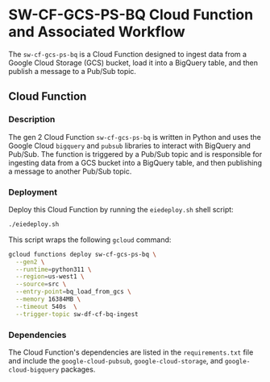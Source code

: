 # SW-CF-GCS-PS-BQ Cloud Function and Associated Workflow

The `sw-cf-gcs-ps-bq` is a Cloud Function designed to ingest data from a Google Cloud Storage (GCS) bucket, load it into a BigQuery table, and then publish a message to a Pub/Sub topic.

## Cloud Function

### Description

The gen 2 Cloud Function `sw-cf-gcs-ps-bq` is written in Python and uses the Google Cloud `bigquery` and `pubsub` libraries to interact with BigQuery and Pub/Sub. The function is triggered by a Pub/Sub topic and is responsible for ingesting data from a GCS bucket into a BigQuery table, and then publishing a message to another Pub/Sub topic.

### Deployment

Deploy this Cloud Function by running the `eiedeploy.sh` shell script:

```bash
./eiedeploy.sh
```


This script wraps the following `gcloud` command:

```bash
gcloud functions deploy sw-cf-gcs-ps-bq \
  --gen2 \
  --runtime=python311 \
  --region=us-west1 \
  --source=src \
  --entry-point=bq_load_from_gcs \
  --memory 16384MB \
  --timeout 540s  \
  --trigger-topic sw-df-cf-bq-ingest
```


### Dependencies

The Cloud Function's dependencies are listed in the `requirements.txt` file and include the `google-cloud-pubsub`, `google-cloud-storage`, and `google-cloud-bigquery` packages.
